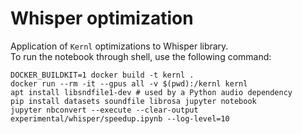 # Whisper optimization

Application of `Kernl` optimizations to Whisper library.  
To run the notebook through shell, use the following command:

```shell
DOCKER_BUILDKIT=1 docker build -t kernl .
docker run --rm -it --gpus all -v $(pwd):/kernl kernl
apt install libsndfile1-dev # used by a Python audio dependency
pip install datasets soundfile librosa jupyter notebook
jupyter nbconvert --execute --clear-output experimental/whisper/speedup.ipynb --log-level=10
```

